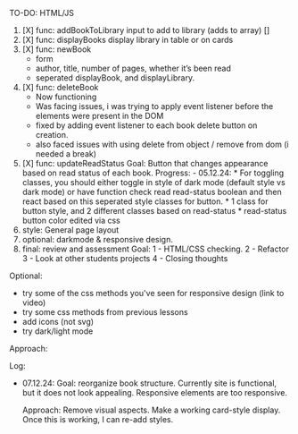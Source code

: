 TO-DO: HTML/JS 
1. [X] func: addBookToLibrary input to add to library (adds to array) []
2. [X] func: displayBooks display library in table or on cards
3. [X] func: newBook
    * form
    * author, title, number of pages, whether it’s been read
    * seperated displayBook, and displayLibrary. 
4. [X] func: deleteBook
    - Now functioning
    - Was facing issues, i was trying to apply event listener before the elements were present in the DOM
    - fixed by adding event listener to each book delete button on creation.
    - also faced issues with using delete from object / remove from dom (i needed a break)
5. [X] func: updateReadStatus
    Goal: Button that changes appearance based on read status of each book. 
    Progress:
        - 05.12.24: 
            * For toggling classes, you should either toggle in style of dark
                mode (default style vs dark mode) or have function check read read-status boolean
                and then react based on this seperated style classes for button. 
            * 1 class for button style, and 2 different classes based on read-status
            * read-status button color edited via css 
6. style: General page layout
7. optional: darkmode & responsive design. 
8. final: review and assessment 
    Goal: 
        1 - HTML/CSS checking.
        2 - Refactor 
        3 - Look at other students projects
        4 - Closing thoughts

Optional: 
- try some of the css methods you've seen for responsive design (link to video)
- try some css methods from previous lessons
- add icons (not svg)
- try dark/light mode

Approach: 

Log: 
- 07.12.24: 
    Goal: reorganize book structure. Currently site is functional, but it does not look appealing. Responsive elements are too responsive. 

    Approach: Remove visual aspects. Make a working card-style display. Once this is working, I can re-add styles. 